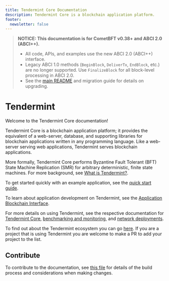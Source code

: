 ```yaml
---
title: Tendermint Core Documentation
description: Tendermint Core is a blockchain application platform.
footer:
  newsletter: false
---
```


> **NOTICE: This documentation is for CometBFT v0.38+ and ABCI 2.0 (ABCI++).**
>
> - All code, APIs, and examples use the new ABCI 2.0 (ABCI++) interface.
> - Legacy ABCI 1.0 methods (`BeginBlock`, `DeliverTx`, `EndBlock`, etc.) are no longer supported. Use `FinalizeBlock` for all block-level processing in ABCI 2.0.
> - See the [main README](../README.md) and migration guide for details on upgrading.

# Tendermint

Welcome to the Tendermint Core documentation!

Tendermint Core is a blockchain application platform; it provides the equivalent
of a web-server, database, and supporting libraries for blockchain applications
written in any programming language. Like a web-server serving web applications,
Tendermint serves blockchain applications.

More formally, Tendermint Core performs Byzantine Fault Tolerant (BFT) State
Machine Replication (SMR) for arbitrary deterministic, finite state machines.
For more background, see [What is
Tendermint?](introduction/what-is-tendermint.md).

To get started quickly with an example application, see the [quick start
guide](introduction/quick-start.md).

To learn about application development on Tendermint, see the [Application
Blockchain
Interface](https://github.com/tendermint/tendermint/tree/v0.34.x/spec/abci).

For more details on using Tendermint, see the respective documentation for
[Tendermint Core](tendermint-core/), [benchmarking and monitoring](tools/), and
[network deployments](networks/).

To find out about the Tendermint ecosystem you can go
[here](https://github.com/tendermint/awesome#ecosystem). If you are a project
that is using Tendermint you are welcome to make a PR to add your project to the
list.

## Contribute

To contribute to the documentation, see [this
file](https://github.com/tendermint/tendermint/blob/main/docs/DOCS_README.md)
for details of the build process and considerations when making changes.
